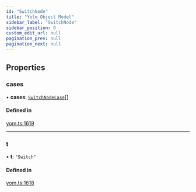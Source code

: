 ```yaml
---
id: "SwitchNode"
title: "Yolm Object Model"
sidebar_label: "SwitchNode"
sidebar_position: 0
custom_edit_url: null
pagination_prev: null
pagination_next: null
---
```


## Properties

### cases

• **cases**: [`SwitchNodeCase`](SwitchNodeCase.md)[]

#### Defined in

[yom.ts:1619](https://github.com/yolmio/boost/blob/964b449/src/yom.ts#L1619)

___

### t

• **t**: ``"Switch"``

#### Defined in

[yom.ts:1618](https://github.com/yolmio/boost/blob/964b449/src/yom.ts#L1618)

